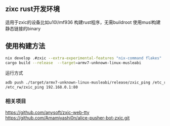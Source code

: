 ## zixc rust开发环境

适用于zxic的设备比如u10l/mf936 构建rust程序，无需buildroot
使用musl构建静态链接的binary 


## 使用构建方法

```sh
nix develop .#zxic --extra-experimental-features "nix-command flakes"
cargo build --release  --target=armv7-unknown-linux-musleabi
```

运行方式
```sh
adb push ./target/armv7-unknown-linux-musleabi/release/zxic_ping /etc_rw/zxic_ping
/etc_rw/zxic_ping 192.168.0.1:80
```


### 相关项目
https://github.com/anysoft/zxic-web-tty
https://github.com/Amamiyashi0n/alice-pusher-bot-zxic.git